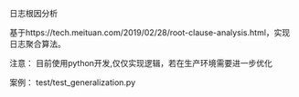 日志根因分析

基于https://tech.meituan.com/2019/02/28/root-clause-analysis.html，实现日志聚合算法。


注意：
目前使用python开发,仅仅实现逻辑，若在生产环境需要进一步优化


案例：
test/test_generalization.py
